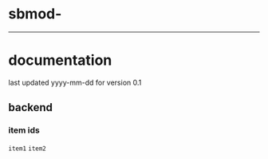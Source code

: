 # sbmod-
---
# documentation
last updated yyyy-mm-dd for version 0.1

## backend
### item ids
`item1`
`item2`
